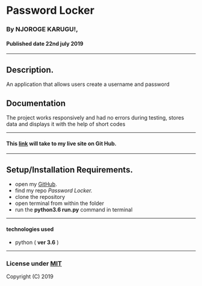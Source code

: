 # Password Locker

### By **NJOROGE KARUGU!**, 
#### Published date **22nd july 2019**
 ---
## Description.

An application that allows users create a username and password

## Documentation

The project works responsively and had no errors during testing, stores data and displays it with the help of short codes

---

#### This [link]() will take to my live site on Git Hub.

---

## Setup/Installation Requirements.

* open my [GitHub](account).
* find my repo *Password Locker.*
* clone the repository
* open terminal from within the folder 
* run the **python3.6 run.py** command in terminal

---

#### technologies used 
* python ( **ver 3.6** )

---

### License under [MIT]()

Copyright (C) 2019 
